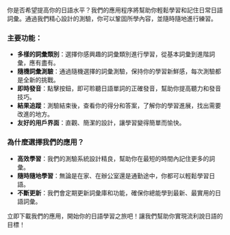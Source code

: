 你是否希望提高你的日語水平？我們的應用程序將幫助你輕鬆學習和記住日常日語詞彙。通過我們精心設計的測驗，你可以鞏固所學內容，並隨時隨地進行練習。

### 主要功能：

- **多樣的詞彙類別**：選擇你感興趣的詞彙類別進行學習，從基本詞彙到進階詞彙，應有盡有。
- **隨機詞彙測驗**：通過隨機選擇的詞彙測驗，保持你的學習新鮮感，每次測驗都是全新的挑戰。
- **即時發音**：點擊按鈕，即可聆聽日語單詞的正確發音，幫助你提高聽力和發音技巧。
- **結果追蹤**：測驗結束後，查看你的得分和答案，了解你的學習進展，找出需要改進的地方。
- **友好的用戶界面**：直觀、簡潔的設計，讓學習變得簡單而愉快。

### 為什麼選擇我們的應用？

- **高效學習**：我們的測驗系統設計精良，幫助你在最短的時間內記住更多的詞彙。
- **隨時隨地學習**：無論是在家、在辦公室還是通勤途中，你都可以輕鬆學習日語。
- **不斷更新**：我們會定期更新詞彙庫和功能，確保你總能學到最新、最實用的日語詞彙。

立即下載我們的應用，開始你的日語學習之旅吧！讓我們幫助你實現流利說日語的目標！

